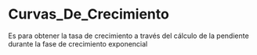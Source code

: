 # Curvas_De_Crecimiento
Es para obtener la tasa de crecimiento a través del cálculo de la pendiente durante la fase de crecimiento exponencial
